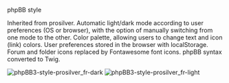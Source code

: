 phpBB style

Inherited from prosilver.
Automatic light/dark mode according to user preferences (OS or browser), with the option of manually switching from one mode to the other.
Color palette, allowing users to change text and icon (link) colors.
User preferences stored in the browser with localStorage.
Forum and folder icons replaced by Fontawesome font icons.
phpBB syntax converted to Twig.

![phpBB3-style-prosilver_fr-dark](https://github.com/Mazeltof/prosilver_fr/assets/16059355/6b70f930-ed1c-4542-8bdb-925c30f82502)
![phpBB3-style-prosilver_fr-light](https://github.com/Mazeltof/prosilver_fr/assets/16059355/cf092544-f092-4a5f-b6e6-f97a43180fb3)
